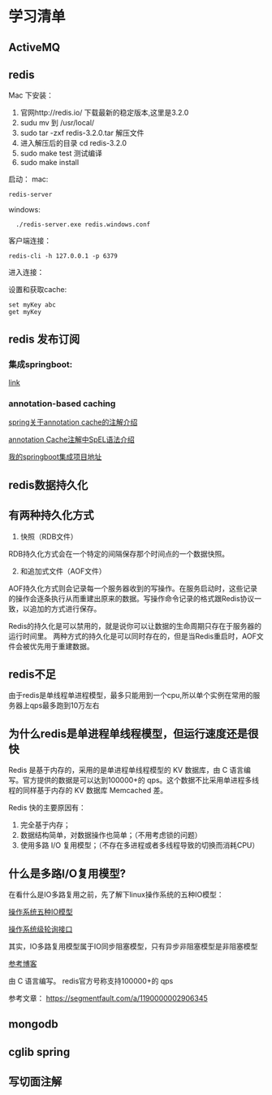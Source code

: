 # 学习清单

## ActiveMQ

## redis

Mac 下安装：

 1. 官网http://redis.io/ 下载最新的稳定版本,这里是3.2.0
 2. sudu mv 到 /usr/local/
 3. sudo tar -zxf redis-3.2.0.tar 解压文件
 4. 进入解压后的目录 cd redis-3.2.0
 5. sudo make test 测试编译
 6. sudo make install 
 

启动：
mac:
    
    redis-server
     
windows:
      
      ./redis-server.exe redis.windows.conf
      
客户端连接：
    
    redis-cli -h 127.0.0.1 -p 6379
    
进入连接：

设置和获取cache:

    set myKey abc
    get myKey


## redis 发布订阅

### 集成springboot:

[link](http://www.jianshu.com/p/a2ab17707eff)


### annotation-based caching


[spring关于annotation cache的注解介绍](https://docs.spring.io/spring/docs/current/spring-framework-reference/html/cache.html)



[annotation Cache注解中SpEL语法介绍](https://docs.spring.io/spring/docs/current/spring-framework-reference/html/expressions.html)



[我的springboot集成项目地址](https://github.com/huguiqi/springboot-redis.git)



## redis数据持久化

## 有两种持久化方式

1. 快照（RDB文件）

RDB持久化方式会在一个特定的间隔保存那个时间点的一个数据快照。

2. 和追加式文件（AOF文件）

AOF持久化方式则会记录每一个服务器收到的写操作。在服务启动时，这些记录的操作会逐条执行从而重建出原来的数据。写操作命令记录的格式跟Redis协议一致，以追加的方式进行保存。


Redis的持久化是可以禁用的，就是说你可以让数据的生命周期只存在于服务器的运行时间里。
两种方式的持久化是可以同时存在的，但是当Redis重启时，AOF文件会被优先用于重建数据。


## redis不足

由于redis是单线程单进程模型，最多只能用到一个cpu,所以单个实例在常用的服务器上qps最多跑到10万左右

## 为什么redis是单进程单线程模型，但运行速度还是很快

Redis 是基于内存的，采用的是单进程单线程模型的 KV 数据库，由 C 语言编写。官方提供的数据是可以达到100000+的 qps。这个数据不比采用单进程多线程的同样基于内存的 KV 数据库 Memcached 差。

Redis 快的主要原因有：

1. 完全基于内存；
2. 数据结构简单，对数据操作也简单；（不用考虑锁的问题）
3. 使用多路 I/O 复用模型；（不存在多进程或者多线程导致的切换而消耗CPU）

## 什么是多路I/O复用模型?


在看什么是IO多路复用之前，先了解下linux操作系统的五种IO模型：


[操作系统五种IO模型](http://www.jianshu.com/p/486b0965c296)

[操作系统级轮询接口](http://www.jianshu.com/p/dfd940e7fca2)

其实，IO多路复用模型属于IO同步阻塞模型，只有异步非阻塞模型是非阻塞模型



[参考博客](http://cloudate.net/?p=222)

由 C 语言编写。
redis官方号称支持100000+的 qps



参考文章：
https://segmentfault.com/a/1190000002906345



## mongodb


## cglib spring




## 写切面注解

